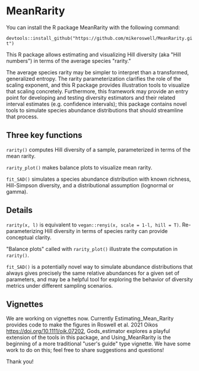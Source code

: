 # MeanRarity
You can install the R package MeanRarity with the following command:

`devtools::install_github("https://github.com/mikeroswell/MeanRarity.git")`

This R package allows estimating and visualizing Hill diversity (aka "Hill
numbers") in terms of the average species "rarity."

The average species rarity may be simpler to interpret than a transformed,
generalized entropy. The rarity parameterization clarifies the role of the
scaling exponent, and this R package provides illustration tools to visualize
that scaling concretely. Furthermore, this framework may provide an entry point
for developing and testing diversity estimators and their related interval
estimates (e.g. confidence intervals); this package contains novel tools to
simulate species abundance distributions that should streamline that process.

## Three key functions
`rarity()` computes Hill diversity of a sample, parameterized in terms of the
mean rarity. 

`rarity_plot()` makes balance plots to visualize mean rarity.

`fit_SAD()` simulates a species abundance distribution with known richness,
Hill-Simpson diversity, and a distributional assumption (lognormal or gamma).

## Details
`rarity(x, l)` is equivalent to `vegan::renyi(x, scale = 1-l, hill = T)`. 
Re-parameterizing Hill diversity in terms of species rarity can provide 
conceptual clarity.

"Balance plots" called with `rarity_plot()` illustrate the computation in 
`rarity()`. 

`fit_SAD()` is a potentially novel way to simulate abundance distributions that
always gives precisely the same relative abundances for a given set of
parameters, and may be a helpful tool for exploring the behavior of diversity
metrics under different sampling scenarios.

## Vignettes
We are working on vignettes now. Currently Estimating_Mean_Rarity provides code
to make the figures in Roswell et al. 2021 Oikos
https://doi.org/10.1111/oik.07202, Gods_estimator explores a playful extension
of the tools in this package, and Using_MeanRarity is the beginning of a more
traditional "user's guide" type vignette. We have some work to do on this; feel
free to share suggestions and questions!

Thank you!
